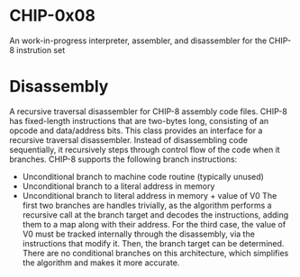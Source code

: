 # CHIP-0x08
An work-in-progress interpreter, assembler, and disassembler for the CHIP-8 instrution set

# Disassembly

A recursive traversal disassembler for CHIP-8 assembly code files. CHIP-8 has fixed-length instructions that are two-bytes long, consisting of an opcode and data/address bits. This class provides an interface for a recursive traversal disassembler. Instead of disassembling code sequentially, it recursively
steps through control flow of the code when it branches. CHIP-8 supports the following branch instructions:
  * Unconditional branch to machine code routine (typically unused)
  * Unconditional branch to a literal address in memory
  * Unconditional branch to literal address in memory + value of V0
The first two branches are handles trivially, as the algorithm performs a recursive call at the branch target and decodes the instructions, adding them to a map along with their address. For the third case, the value of V0 must be tracked internally through the disassembly, via the instructions that modify it. Then, the branch target can be determined. There are no conditional branches on this architecture, which simplifies the algorithm and makes it more accurate.
